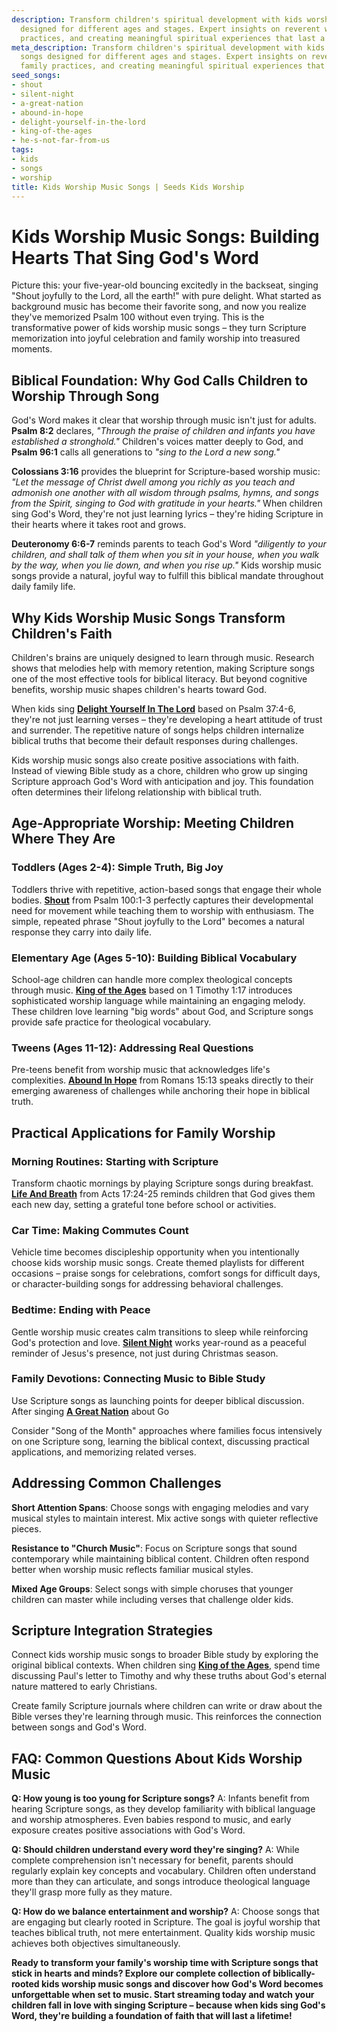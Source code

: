 ```yaml
---
description: Transform children's spiritual development with kids worship music songs
  designed for different ages and stages. Expert insights on reverent worship, family
  practices, and creating meaningful spiritual experiences that last a lifetime.
meta_description: Transform children's spiritual development with kids worship music
  songs designed for different ages and stages. Expert insights on reverent worship,
  family practices, and creating meaningful spiritual experiences that last a lifetime.
seed_songs:
- shout
- silent-night
- a-great-nation
- abound-in-hope
- delight-yourself-in-the-lord
- king-of-the-ages
- he-s-not-far-from-us
tags:
- kids
- songs
- worship
title: Kids Worship Music Songs | Seeds Kids Worship
---
```

# Kids Worship Music Songs: Building Hearts That Sing God's Word

Picture this: your five-year-old bouncing excitedly in the backseat, singing "Shout joyfully to the Lord, all the earth!" with pure delight. What started as background music has become their favorite song, and now you realize they've memorized Psalm 100 without even trying. This is the transformative power of kids worship music songs – they turn Scripture memorization into joyful celebration and family worship into treasured moments.

## Biblical Foundation: Why God Calls Children to Worship Through Song

God's Word makes it clear that worship through music isn't just for adults. **Psalm 8:2** declares, *"Through the praise of children and infants you have established a stronghold."* Children's voices matter deeply to God, and **Psalm 96:1** calls all generations to *"sing to the Lord a new song."*

**Colossians 3:16** provides the blueprint for Scripture-based worship music: *"Let the message of Christ dwell among you richly as you teach and admonish one another with all wisdom through psalms, hymns, and songs from the Spirit, singing to God with gratitude in your hearts."* When children sing God's Word, they're not just learning lyrics – they're hiding Scripture in their hearts where it takes root and grows.

**Deuteronomy 6:6-7** reminds parents to teach God's Word *"diligently to your children, and shall talk of them when you sit in your house, when you walk by the way, when you lie down, and when you rise up."* Kids worship music songs provide a natural, joyful way to fulfill this biblical mandate throughout daily family life.

## Why Kids Worship Music Songs Transform Children's Faith

Children's brains are uniquely designed to learn through music. Research shows that melodies help with memory retention, making Scripture songs one of the most effective tools for biblical literacy. But beyond cognitive benefits, worship music shapes children's hearts toward God.

When kids sing **[Delight Yourself In The Lord](https://seedskidsworship.com/product/seeds-of-purpose-vol-4/)** based on Psalm 37:4-6, they're not just learning verses – they're developing a heart attitude of trust and surrender. The repetitive nature of songs helps children internalize biblical truths that become their default responses during challenges.

Kids worship music songs also create positive associations with faith. Instead of viewing Bible study as a chore, children who grow up singing Scripture approach God's Word with anticipation and joy. This foundation often determines their lifelong relationship with biblical truth.

## Age-Appropriate Worship: Meeting Children Where They Are

### Toddlers (Ages 2-4): Simple Truth, Big Joy
Toddlers thrive with repetitive, action-based songs that engage their whole bodies. **[Shout](https://seedskidsworship.com/product/shout-psalm-1001-3/)** from Psalm 100:1-3 perfectly captures their developmental need for movement while teaching them to worship with enthusiasm. The simple, repeated phrase "Shout joyfully to the Lord" becomes a natural response they carry into daily life.

### Elementary Age (Ages 5-10): Building Biblical Vocabulary
School-age children can handle more complex theological concepts through music. **[King of the Ages](https://seedskidsworship.com/product/king-of-the-ages-1-timothy-117/)** based on 1 Timothy 1:17 introduces sophisticated worship language while maintaining an engaging melody. These children love learning "big words" about God, and Scripture songs provide safe practice for theological vocabulary.

### Tweens (Ages 11-12): Addressing Real Questions
Pre-teens benefit from worship music that acknowledges life's complexities. **[Abound In Hope](https://seedskidsworship.com/product/abound-in-hope-romans-1513/)** from Romans 15:13 speaks directly to their emerging awareness of challenges while anchoring their hope in biblical truth.

## Practical Applications for Family Worship

### Morning Routines: Starting with Scripture
Transform chaotic mornings by playing Scripture songs during breakfast. **[Life And Breath](https://seedskidsworship.com/product/life-and-breath-acts-1724-25/)** from Acts 17:24-25 reminds children that God gives them each new day, setting a grateful tone before school or activities.

### Car Time: Making Commutes Count
Vehicle time becomes discipleship opportunity when you intentionally choose kids worship music songs. Create themed playlists for different occasions – praise songs for celebrations, comfort songs for difficult days, or character-building songs for addressing behavioral challenges.

### Bedtime: Ending with Peace
Gentle worship music creates calm transitions to sleep while reinforcing God's protection and love. **[Silent Night](https://seedskidsworship.com/product/silent-night-2/)** works year-round as a peaceful reminder of Jesus's presence, not just during Christmas season.

### Family Devotions: Connecting Music to Bible Study
Use Scripture songs as launching points for deeper biblical discussion. After singing **[A Great Nation](https://seedskidsworship.com/product/a-great-nation-genesis-121-2/)** about Go

Consider "Song of the Month" approaches where families focus intensively on one Scripture song, learning the biblical context, discussing practical applications, and memorizing related verses.

## Addressing Common Challenges

**Short Attention Spans**: Choose songs with engaging melodies and vary musical styles to maintain interest. Mix active songs with quieter reflective pieces.

**Resistance to "Church Music"**: Focus on Scripture songs that sound contemporary while maintaining biblical content. Children often respond better when worship music reflects familiar musical styles.

**Mixed Age Groups**: Select songs with simple choruses that younger children can master while including verses that challenge older kids.

## Scripture Integration Strategies

Connect kids worship music songs to broader Bible study by exploring the original biblical contexts. When children sing **[King of the Ages](https://seedskidsworship.com/product/king-of-the-ages-1-timothy-117/)**, spend time discussing Paul's letter to Timothy and why these truths about God's eternal nature mattered to early Christians.

Create family Scripture journals where children can write or draw about the Bible verses they're learning through music. This reinforces the connection between songs and God's Word.

## FAQ: Common Questions About Kids Worship Music

**Q: How young is too young for Scripture songs?**
A: Infants benefit from hearing Scripture songs, as they develop familiarity with biblical language and worship atmospheres. Even babies respond to music, and early exposure creates positive associations with God's Word.

**Q: Should children understand every word they're singing?**
A: While complete comprehension isn't necessary for benefit, parents should regularly explain key concepts and vocabulary. Children often understand more than they can articulate, and songs introduce theological language they'll grasp more fully as they mature.

**Q: How do we balance entertainment and worship?**
A: Choose songs that are engaging but clearly rooted in Scripture. The goal is joyful worship that teaches biblical truth, not mere entertainment. Quality kids worship music achieves both objectives simultaneously.

**Ready to transform your family's worship time with Scripture songs that stick in hearts and minds? Explore our complete collection of biblically-rooted kids worship music songs and discover how God's Word becomes unforgettable when set to music. Start streaming today and watch your children fall in love with singing Scripture – because when kids sing God's Word, they're building a foundation of faith that will last a lifetime!**

<script type="application/ld+json">
{
  "@context": "https://schema.org",
  "@type": "Article",
  "headline": "Kids Worship Music Songs",
  "author": {
    "@type": "Organization",
    "name": "Seeds Kids Worship"
  },
  "publisher": {
    "@type": "Organization",
    "name": "Seeds Kids Worship",
    "logo": {
      "@type": "ImageObject",
      "url": "https://seedskidsworship.com/logo.png"
    }
  },
  "datePublished": "2025-09-05T15:37:16.171942",
  "dateModified": "2025-09-05T15:37:16.171976",
  "description": "Transform children's spiritual development with kids worship music songs designed for different ages and stages. Expert insights on reverent worship, family pra",
  "mainEntityOfPage": {
    "@type": "WebPage",
    "@id": "https://seedskidsworship.com/activities/kids-worship-music-songs/"
  }
}
</script>

<script type="application/ld+json">
{
  "@context": "https://schema.org",
  "@type": "Product",
  "name": "Shout",
  "description": "High-energy praise song calling children to shout joyfully to the Lord from Psalm 100:1-3",
  "url": "https://seedskidsworship.com/product/shout-psalm-1001-3/",
  "brand": {
    "@type": "Brand",
    "name": "Seeds Kids Worship"
  },
  "category": "Children's Christian Music",
  "album": "Seeds of Praise"
}
</script>

<script type="application/ld+json">
{
  "@context": "https://schema.org",
  "@type": "Product",
  "name": "Silent Night",
  "description": "Gentle traditional Christmas carol arranged for children's worship and reflection",
  "url": "https://seedskidsworship.com/product/silent-night-2/",
  "brand": {
    "@type": "Brand",
    "name": "Seeds Kids Worship"
  },
  "category": "Children's Christian Music",
  "album": "Joyful (traditional carol)"
}
</script>

<script type="application/ld+json">
{
  "@context": "https://schema.org",
  "@type": "Product",
  "name": "A Great Nation",
  "description": "Scripture-based worship song helping children memorize God's promise to Abraham about making him into a great nation",
  "url": "https://seedskidsworship.com/product/a-great-nation-genesis-121-
